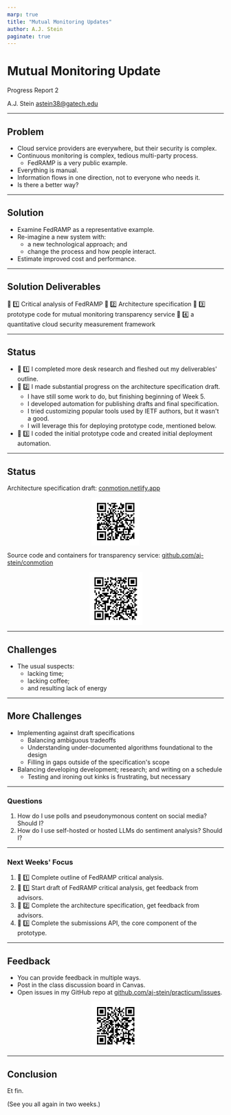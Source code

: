 ```yaml
---
marp: true
title: "Mutual Monitoring Updates"
author: A.J. Stein
paginate: true
---
```


<style>
img[alt~="center"] {
  display: block;
  margin: 0 auto;
}
</style>

# Mutual Monitoring Update

Progress Report 2

A.J. Stein
[astein38@gatech.edu](mailto:astein38@gatech.edu)

---

## Problem 

- Cloud service providers are everywhere, but their security is complex.
- Continuous monitoring is complex, tedious multi-party process.
    - FedRAMP is a very public example.
- Everything is manual.
- Information flows in one direction, not to everyone who needs it.
- Is there a better way?

---

## Solution

- Examine FedRAMP as a representative example.
- Re-imagine a new system with:
    - a new technological approach; and
    - change the process and how people interact.
- Estimate improved cost and performance.

---

## Solution Deliverables

:gift: :one: Critical analysis of FedRAMP
:gift: :two: Architecture specification
:gift: :three: prototype code for mutual monitoring transparency service
:gift: :four: a quantitative cloud security measurement framework

---

## Status

- :gift: :one: I completed more desk research and fleshed out my deliverables' outline.
- :gift: :two: I made substantial progress on the architecture specification draft.
    - I have still some work to do, but finishing beginning of Week 5.
    - I developed automation for publishing drafts and final specification.
    - I tried customizing popular tools used by IETF authors, but it wasn't a good.
    - I will leverage this for deploying prototype code, mentioned below.
- :gift: :three: I coded the initial prototype code and created initial deployment automation.

---

## Status

Architecture specification draft: [conmotion.netlify.app](https://conmotion.netlify.app/architecture.html)

![center](./assets/url_arch_dev.png)

Source code and containers for transparency service: [github.com/aj-stein/conmotion](https://github.com/aj-stein/conmotion/tree/develop/conmotion)

![center](./assets/url_ts_code.png)

---

## Challenges

- The usual suspects:
    - lacking time;
    - lacking coffee; 
    - and resulting lack of energy

---

## More Challenges

- Implementing against draft specifications
    - Balancing ambiguous tradeoffs
    - Understanding under-documented algorithms foundational to the design
    - Filling in gaps outside of the specification's scope
- Balancing developing development; research; and writing on a schedule
    - Testing and ironing out kinks is frustrating, but necessary

---

### Questions

1. How do I use polls and pseudonymonous content on social media? Should I?
1. How do I use self-hosted or hosted LLMs do sentiment analysis? Should I?

--- 

### Next Weeks' Focus

1. :gift: :one: Complete outline of FedRAMP critical analysis.
1. :gift: :one: Start draft of FedRAMP critical analysis, get feedback from advisors.
1. :gift: :two: Complete the architecture specification, get feedback from advisors. 
1. :gift: :three: Complete the submissions API, the core component of the prototype.

---

## Feedback

- You can provide feedback in multiple ways.
- Post in the class discussion board in Canvas.
- Open issues in my GitHub repo at [github.com/aj-stein/practicum/issues](https://github.com/aj-stein/practicum/issues/new).

![center](./assets/url_repo.png)

---

## Conclusion

Et fin.

(See you all again in two weeks.)
